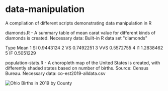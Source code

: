 # data-manipulation
A compilation of different scripts demonstrating data manipulation in R

diamonds.R - A summary table of mean carat value for different kinds of diamonds is created. Necessary data: Built-in R data set "diamonds"

   Type       Mean
1   SI        0.9443124
2   VS        0.7492251
3  VVS        0.5572755
4   I1        1.2838462
5   IF        0.5051229

population-stats.R - A choropleth map of the United States is created, with differently shaded states based on number of births. Source: Census Bureau. Necessary data: co-est2019-alldata.csv

![Ohio Births in 2019 by County](https://user-images.githubusercontent.com/37934117/131414429-92533338-385c-4c5d-9aab-0db60a05af93.png)

